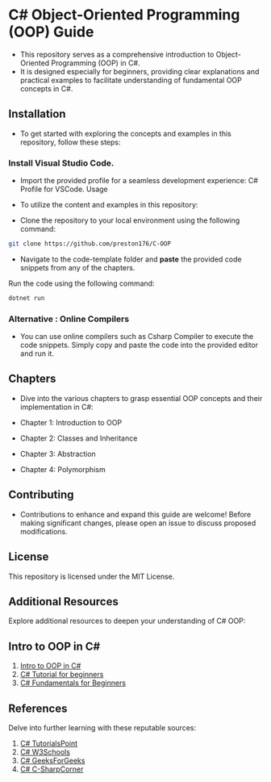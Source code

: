 
# C# Object-Oriented Programming (OOP) Guide
- This repository serves as a comprehensive introduction to Object-Oriented Programming (OOP) in C#. 
- It is designed especially for beginners, providing clear explanations and practical examples to facilitate understanding of fundamental OOP concepts in C#.

## Installation
- To get started with exploring the concepts and examples in this repository, follow these steps:

### Install Visual Studio Code.
- Import the provided profile for a seamless development experience: C# Profile for VSCode.
Usage
- To utilize the content and examples in this repository:

- Clone the repository to your local environment using the following command:

```bash
git clone https://github.com/preston176/C-OOP
```
- Navigate to the code-template folder and **paste** the provided code snippets from any of the chapters.

Run the code using the following command:

```bash
dotnet run
```

### Alternative : Online Compilers
- You can use online compilers such as Csharp Compiler to execute the code snippets. Simply copy and paste the code into the provided editor and run it.

## Chapters
- Dive into the various chapters to grasp essential OOP concepts and their implementation in C#:

- Chapter 1: Introduction to OOP
- Chapter 2: Classes and Inheritance
- Chapter 3: Abstraction
- Chapter 4: Polymorphism

## Contributing
- Contributions to enhance and expand this guide are welcome! Before making significant changes, please open an issue to discuss proposed modifications.

## License
This repository is licensed under the MIT License.

## Additional Resources
Explore additional resources to deepen your understanding of C# OOP:

## Intro to OOP in C#
1. [Intro to OOP in C#](https://www.youtube.com/watch?v=iA0XZwFqqKI)
2. [C# Tutorial for beginners](https://www.youtube.com/watch?v=GhQdlIFylQ8)
3. [C# Fundamentals for Beginners](https://www.youtube.com/watch?v=0QUgvfuKvWU)

## References
Delve into further learning with these reputable sources:

1. [C# TutorialsPoint](https://www.tutorialspoint.com/csharp/csharp_object_oriented.htm)
2. [C# W3Schools](https://www.w3schools.com/cs/cs_oop.php)
3. [C# GeeksForGeeks](https://www.geeksforgeeks.org/c-sharp-object-oriented-programming/)
4. [C# C-SharpCorner](https://www.c-sharpcorner.com/UploadFile/219d4d/introduction-to-object-oriented-programming-concepts-in-C-Sharp/)